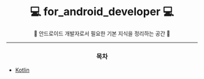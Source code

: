 # <div align="center">💻 for_android_developer 💻 </div>

<div align="center">🚩 안드로이드 개발자로서 필요한 기본 지식을 정리하는 공간 🚩</div>   

------

### <div align="center">목차</div>

- [Kotlin](#Kotlin)





